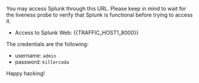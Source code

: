 You may access Splunk through this URL. Please keep in mind to wait for the liveness probe to verify that Splunk is functional before trying to access it.

- Access to Splunk Web: {{TRAFFIC_HOST1_8000}} 

The credentials are the following:

- username: `admin`
- password: `killercoda`

Happy hacking!